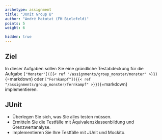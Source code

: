 ```yaml
---
archetype: assignment
title: "JUnit Group B"
author: "André Matutat (FH Bielefeld)"
points: 5
weight: 6

hidden: true
---
```


## Ziel

In dieser Aufgaben sollen Sie eine gründliche Testabdeckung für die Aufgabe `["Monster"]({{< ref "/assignments/group_monster/monster" >}})`{=markdown} oder `["Fernkampf"]({{< ref "/assignments/group_monster/fernkampf" >}})`{=markdown} implementieren.

## JUnit

- Überlegen Sie sich, was Sie alles testen müssen.
- Ermitteln Sie die Testfälle mit Äquivalenzklassenbildung und Grenzwertanalyse.
- Implementieren Sie Ihre Testfälle mit JUnit und Mockito.
